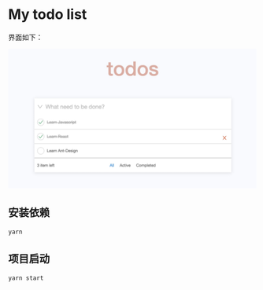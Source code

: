 # My todo list

界面如下：

![](https://raw.githubusercontent.com/DingWill/TODO/master/src/assets/todos.jpg)

## 安装依赖

```bash
yarn
```

## 项目启动

```bash
yarn start
```
